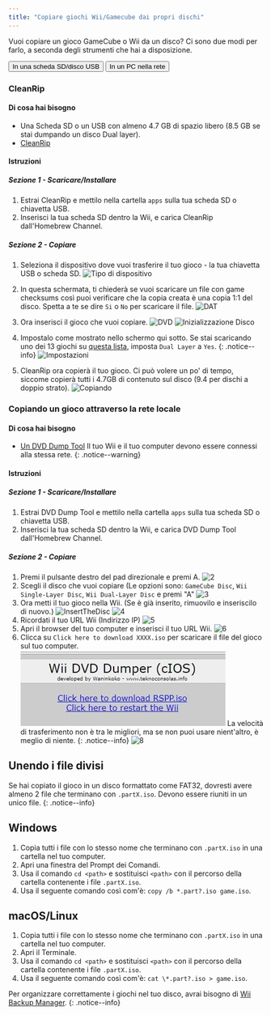 ```yaml
---
title: "Copiare giochi Wii/Gamecube dai propri dischi"
---
```


Vuoi copiare un gioco GameCube o Wii da un disco? Ci sono due modi per farlo, a seconda degli strumenti che hai a disposizione.

<button class="tablinks btn btn--large btn--primary" id="defaultOpen" onclick="openTab(event, 'cleanrip')">In una scheda SD/disco USB</button>
<button class="tablinks btn btn--large btn--info" onclick="openTab(event, 'dump-smb')">In un PC nella rete</button>

<div id="cleanrip" class="blanktabcontent" markdown="1">

### CleanRip

#### Di cosa hai bisogno

- Una Scheda SD o un USB con almeno 4.7 GB di spazio libero (8.5 GB se stai dumpando un disco Dual layer).
- [CleanRip](https://github.com/emukidid/cleanrip/releases/latest)

#### Istruzioni

##### Sezione 1 - Scaricare/Installare

1. Estrai CleanRip e mettilo nella cartella `apps` sulla tua scheda SD o chiavetta USB.
1. Inserisci la tua scheda SD dentro la Wii, e carica CleanRip dall'Homebrew Channel.

##### Sezione 2 - Copiare

1. Seleziona il dispositivo dove vuoi trasferire il tuo gioco - la tua chiavetta USB o scheda SD. ![Tipo di dispositivo](/images/CleanRip/2.png)
1. In questa schermata, ti chiederà se vuoi scaricare un file con game checksums così puoi verificare che la copia creata è una copia 1:1 del disco. Spetta a te se dire `Si` o `No` per scaricare il file. ![DAT](/images/CleanRip/3.png)
1. Ora inserisci il gioco che vuoi copiare. ![DVD](/images/CleanRip/4.png) ![Inizializzazione Disco](/images/CleanRip/5.png)
1. Impostalo come mostrato nello schermo qui sotto.
Se stai scaricando uno dei 13 giochi su [questa lista](https://wiki.dolphin-emu.org/index.php?title=Category:Dual_Layer_Disc_games), imposta `Dual Layer` a `Yes`.
{: .notice--info}
![Impostazioni](/images/CleanRip/6.png)

1. CleanRip ora copierà il tuo gioco. Ci può volere un po' di tempo, siccome copierà tutti i 4.7GB di contenuto sul disco (9.4 per dischi a doppio strato). ![Copiando](/images/CleanRip/7.png)
</div>

<div id="dump-smb" class="blanktabcontent" markdown="1">

### Copiando un gioco attraverso la rete locale

#### Di cosa hai bisogno

- [Un DVD Dump Tool](/assets/files/DVDDumpTool.zip)
Il tuo Wii e il tuo computer devono essere connessi alla stessa rete.
{: .notice--warning}

#### Istruzioni

##### Sezione 1 - Scaricare/Installare

1. Estrai DVD Dump Tool e mettilo nella cartella `apps` sulla tua scheda SD o chiavetta USB.
1. Inserisci la tua scheda SD dentro la Wii, e carica DVD Dump Tool dall'Homebrew Channel.

##### Sezione 2 - Copiare

1. Premi il pulsante destro del pad direzionale e premi A. ![2](/images/DumpDiscs_LAN/2.png)
1. Scegli il disco che vuoi copiare (Le opzioni sono: `GameCube Disc`, `Wii Single-Layer Disc`, `Wii Dual-Layer Disc` e premi "A" ![3](/images/DumpDiscs_LAN/3.png)
1. Ora metti il tuo gioco nella Wii. (Se è già inserito, rimuovilo e inseriscilo di nuovo.) ![InsertTheDisc](/images/DumpDiscs_LAN/insertthedisc.jpg) ![4](/images/DumpDiscs_LAN/4.png)
1. Ricordati il tuo URL Wii (Indirizzo IP) ![5](/images/DumpDiscs_LAN/5.png)
1. Apri il browser del tuo computer e inserisci il tuo URL Wii. ![6](/images/DumpDiscs_LAN/6.png)
1. Clicca su `Click here to download XXXX.iso` per scaricare il file del gioco sul tuo computer. ![7](/images/DumpDiscs_LAN/7.jpg)
La velocità di trasferimento non è tra le migliori, ma se non puoi usare nient'altro, è meglio di niente.
{: .notice--info}
![8](/images/DumpDiscs_LAN/8.PNG)
</div>

## Unendo i file divisi

Se hai copiato il gioco in un disco formattato come FAT32, dovresti avere almeno 2 file che terminano con `.partX.iso`. Devono essere riuniti in un unico file.
{: .notice--info}

## Windows

1. Copia tutti i file con lo stesso nome che terminano con `.partX.iso` in una cartella nel tuo computer.
1. Apri una finestra del Prompt dei Comandi.
1. Usa il comando `cd <path>` e sostituisci `<path>` con il percorso della cartella contenente i file `.partX.iso`.
1. Usa il seguente comando così com'è: `copy /b *.part?.iso game.iso`.

## macOS/Linux

1.  Copia tutti i file con lo stesso nome che terminano con `.partX.iso` in una cartella nel tuo computer.
1.  Apri il Terminale.
1.  Usa il comando `cd <path>` e sostituisci `<path>` con il percorso della cartella contenente i file `.partX.iso`.
1.  Usa il seguente comando così com'è: `cat \*.part?.iso > game.iso`.

Per organizzare correttamente i giochi nel tuo disco, avrai bisogno di [Wii Backup Manager](wiibackupmanager).
{: .notice--info}

<script>
    let tabcontent = document.getElementsByClassName("blanktabcontent");
    let tablinks = document.getElementsByClassName("tablinks");

    function openTab(evt, tabName) {
        let element;

        for (element of tabcontent) {
            element.style.display = "none";
        }

        for (element of tablinks) {
            element.className = element.className.replace("btn--primary", "btn--info");
            if (!element.className.includes('btn--info'))
                element.className += " btn--info";
        }

        document.getElementById(tabName).style.display = "block";
        evt.currentTarget.className = evt.currentTarget.className.replace("btn--info", "btn--primary");
    }

    // Get the element with id="defaultOpen" and click on it
    document.getElementById("defaultOpen").click();
</script>
